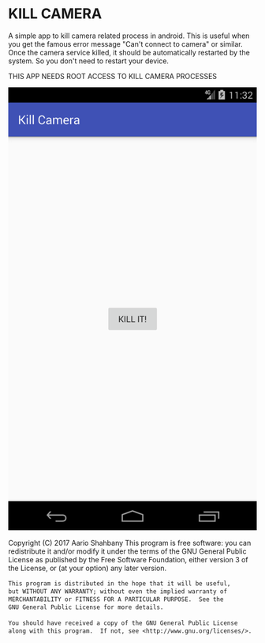 # KILL CAMERA

A simple app to kill camera related process in android.
This is useful when you get the famous error message "Can't connect to camera" or similar.
Once the camera service killed, it should be automatically restarted by the system.
So you don't need to restart your device.

THIS APP NEEDS ROOT ACCESS TO KILL CAMERA PROCESSES

![Screenshot](device-2017-03-15-163207.png "Pretty Simple!")

Copyright (C) 2017 Aario Shahbany
    This program is free software: you can redistribute it and/or modify
    it under the terms of the GNU General Public License as published by
    the Free Software Foundation, either version 3 of the License, or
    (at your option) any later version.

    This program is distributed in the hope that it will be useful,
    but WITHOUT ANY WARRANTY; without even the implied warranty of
    MERCHANTABILITY or FITNESS FOR A PARTICULAR PURPOSE.  See the
    GNU General Public License for more details.

    You should have received a copy of the GNU General Public License
    along with this program.  If not, see <http://www.gnu.org/licenses/>.
